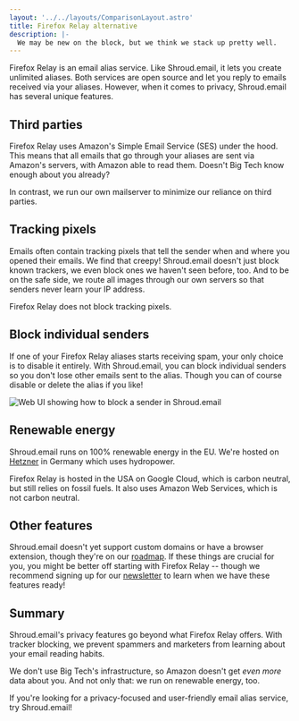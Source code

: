 ```yaml
---
layout: '../../layouts/ComparisonLayout.astro'
title: Firefox Relay alternative
description: |-
  We may be new on the block, but we think we stack up pretty well.
---
```


Firefox Relay is an email alias service. Like Shroud.email, it lets you create unlimited aliases. Both services are open source and let you reply to emails received via your aliases. However, when it comes to privacy, Shroud.email has several unique features.

## Third parties

Firefox Relay uses Amazon's Simple Email Service (SES) under the hood. This means that all emails that go through your aliases are sent via Amazon's servers, with Amazon able to read them. Doesn't Big Tech know enough about you already?

In contrast, we run our own mailserver to minimize our reliance on third parties.

## Tracking pixels

Emails often contain tracking pixels that tell the sender when and where you opened their emails. We find that creepy! Shroud.email doesn't just block known trackers, we even block ones we haven't seen before, too. And to be on the safe side, we route all images through our own servers so that senders never learn your IP address.

Firefox Relay does not block tracking pixels.

## Block individual senders

If one of your Firefox Relay aliases starts receiving spam, your only choice is to disable it entirely. With Shroud.email, you can block individual senders so you don't lose other emails sent to the alias. Though you can of course disable or delete the alias if you like!

<img src="/img/block-sender.png" alt="Web UI showing how to block a sender in Shroud.email" class="max-w-full sm:max-w-[572px] mx-auto" />

## Renewable energy

Shroud.email runs on 100% renewable energy in the EU. We're hosted on [Hetzner](https://www.hetzner.com/unternehmen/umweltschutz/) in Germany which uses hydropower.

Firefox Relay is hosted in the USA on Google Cloud, which is carbon neutral, but still relies on fossil fuels. It also uses Amazon Web Services, which is not carbon neutral.

## Other features

Shroud.email doesn't yet support custom domains or have a browser extension, though they're on our [roadmap](/roadmap/). If these things are crucial for you, you might be better off starting with Firefox Relay -- though we recommend signing up for our [newsletter](/newsletter/) to learn when we have these features ready!

## Summary

Shroud.email's privacy features go beyond what Firefox Relay offers. With tracker blocking, we prevent spammers and marketers from learning about your email reading habits.

We don't use Big Tech's infrastructure, so Amazon doesn't get *even more* data about you. And not only that: we run on renewable energy, too.

If you're looking for a privacy-focused and user-friendly email alias service, try Shroud.email!
